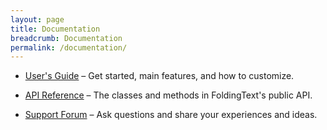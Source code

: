 ```yaml
---
layout: page
title: Documentation
breadcrumb: Documentation
permalink: /documentation/
---
```


- [User's Guide](http://jessegrosjean.gitbooks.io/foldingtext-for-atom-user-s-guide/content/) – Get started, main features, and how to customize.

- [API Reference](api-reference) – The classes and methods in FoldingText's public API.

- [Support Forum](http://support.foldingtext.com/c/foldingtext-for-atom) – Ask questions and share your experiences and ideas.
